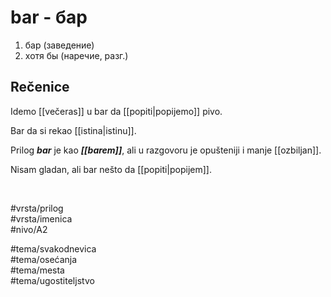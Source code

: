 # bar - бар

1. бар (заведение)  
2. хотя бы (наречие, разг.)

## Rečenice

Idemo [[večeras]] u bar da [[popiti|popijemo]] pivo.

Bar da si rekao [[istina|istinu]].

Prilog ***bar*** je kao ***[[barem]]***, ali u razgovoru je opušteniji i manje [[ozbiljan]].

Nisam gladan, ali bar nešto da [[popiti|popijem]].

<br>

#vrsta/prilog  
#vrsta/imenica  
#nivo/A2  

#tema/svakodnevica  
#tema/osećanja  
#tema/mesta  
#tema/ugostiteljstvo  
